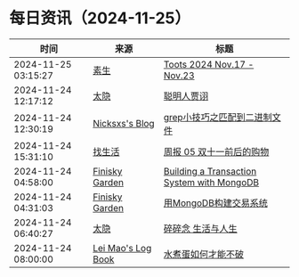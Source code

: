 ﻿# 每日资讯（2024-11-25）

|时间|来源|标题|
|---|---|---|
|2024-11-25 03:15:27|[素生](http://z.arlmy.me/atom.xml)|[Toots 2024 Nov.17 - Nov.23](http://z.arlmy.me/posts/MastodonArchives/2024/MastodonTootsArchives_20241123/)|
|2024-11-24 12:17:12|[太隐](https://wangyurui.com/feed.xml)|[聪明人贾诩](https://wangyurui.com/posts/cong-ming-ren-jia-xu-ec2ce6e4)|
|2024-11-24 12:30:19|[Nicksxs's Blog](https://nicksxs.me/atom.xml)|[grep小技巧之匹配到二进制文件](https://nicksxs.me/2024/11/24/grep%E5%B0%8F%E6%8A%80%E5%B7%A7%E4%B9%8B%E5%8C%B9%E9%85%8D%E5%88%B0%E4%BA%8C%E8%BF%9B%E5%88%B6%E6%96%87%E4%BB%B6/)|
|2024-11-24 15:31:10|[找生活](https://zhaolife.com/atom.xml)|[周报 05 双十一前后的购物](http://zhaolife.com/2024/11/24/20241124zhouji05/)|
|2024-11-24 04:58:00|[Finisky Garden](https://finisky.github.io/atom.xml)|[Building a Transaction System with MongoDB](https://finisky.github.io/en/building-a-transaction-system-with-mongodb/)|
|2024-11-24 04:31:03|[Finisky Garden](https://finisky.github.io/atom.xml)|[用MongoDB构建交易系统](https://finisky.github.io/building-a-transaction-system-with-mongodb/)|
|2024-11-24 06:40:27|[太隐](https://wangyurui.com/feed.xml)|[碎碎念 生活与人生](https://wangyurui.com/posts/sui-sui-nian-bbc88676)|
|2024-11-24 08:00:00|[Lei Mao's Log Book](https://leimao.github.io/atom.xml)|[水煮蛋如何才能不破](https://leimao.github.io/essay/%E6%B0%B4%E7%85%AE%E8%9B%8B%E5%A6%82%E4%BD%95%E6%89%8D%E8%83%BD%E4%B8%8D%E7%A0%B4/)|
